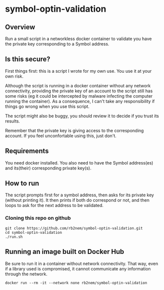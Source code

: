# symbol-optin-validation

## Overview

Run a small script in a networkless docker container to validate you have the private key corresponding to a Symbol address.

## Is this secure?

First things first: this is a script I wrote for my own use. You use it at your own risk.

Although the script is running in a docker container without any network connectivity, providing the private key of an account to the script still has some risks (eg it could be intercepted by malware infecting  the computer running the container). As a consequence, I can't take any responsibility if things go wrong when you use this script.

The script might also be buggy, you should review it to decide if you trust its results.

Remember that the private key is giving access to the corresponding account. If you feel unconfortable using this, just don't.

## Requirements

You need docker installed. You also need to have the Symbol address(es) and its(their) corresponding private key(s).


## How to run

The script prompts first for a symbol address, then asks for its private key (without printing it). It then prints if both do correspond or not, and then loops to ask for the next address to be validated.

### Cloning this repo on github
```
git clone https://github.com/rb2nem/symbol-optin-validation.git
cd symbol-optin-validation
./run.sh
```

## Running an image built on Docker Hub

Be sure to run it in a container without network connectivity. That way, even if a library used is compromised, it cannot communicate any information through the network.

```
docker run --rm -it --network none rb2nem/symbol-optin-validation
```



